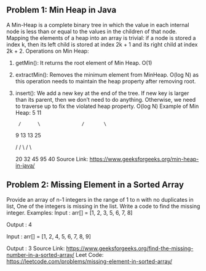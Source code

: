 ## Problem 1: Min Heap in Java
A Min-Heap is a complete binary tree in which the value in each internal node is less than or equal to the values in the children of that node.
Mapping the elements of a heap into an array is trivial: if a node is stored a index k, then its left child is stored at index 2k + 1 and its right child at index 2k + 2.
Operations on Min Heap:
1.	getMin(): It returns the root element of Min Heap. O(1)
2.	extractMin(): Removes the minimum element from MinHeap. O(log N) as this operation needs to maintain the heap property after removing root.
3.	insert(): We add a new key at the end of the tree. If new key is larger than its parent, then we don’t need to do anything. Otherwise, we need to traverse up to fix the violated heap property. O(log N)
Example of Min Heap:
         5                      11





         /      \               /       \  





       9        13           13         25 





      /                      /  \        /  \





    20                     32    45    95    40
Source Link: https://www.geeksforgeeks.org/min-heap-in-java/

## Problem 2: Missing Element in a Sorted Array
Provide an array of n-1 integers in the range of 1 to n with no duplicates in list, One of the integers is missing in the list. Write a code to find the missing integer.
Examples:
Input : arr[] = [1, 2, 3, 5, 6, 7, 8]



Output : 4





Input : arr[] = [1, 2, 4, 5, 6, 7, 8, 9]



Output : 3
Source Link: https://www.geeksforgeeks.org/find-the-missing-number-in-a-sorted-array/
Leet Code: https://leetcode.com/problems/missing-element-in-sorted-array/
